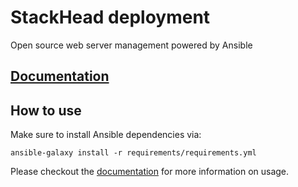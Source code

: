 # StackHead deployment

Open source web server management powered by Ansible

## [Documentation](Documentation)

## How to use

Make sure to install Ansible dependencies via:
```
ansible-galaxy install -r requirements/requirements.yml
```

Please checkout the [documentation](Documentation) for more information on usage.